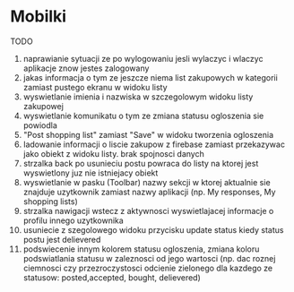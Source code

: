 # Mobilki
TODO

1. naprawianie sytuacji ze po wylogowaniu jesli wylaczyc i wlaczyc aplikacje znow jestes zalogowany
2. jakas informacja o tym ze jeszcze niema list zakupowych w kategorii zamiast pustego ekranu w widoku listy
3. wyswietlanie imienia i nazwiska w szczegolowym widoku listy zakupowej
4. wyswietlanie komunikatu o tym ze zmiana statusu ogloszenia sie powiodla
5. "Post shopping list" zamiast "Save" w widoku tworzenia ogloszenia
6. ladowanie informacji o liscie zakupow z firebase zamiast przekazywac jako obiekt z widoku listy. brak spojnosci danych
7. strzalka back po usunieciu postu powraca do listy na ktorej jest wyswietlony juz nie istniejacy obiekt
8. wyswietlanie w pasku (Toolbar) nazwy sekcji w ktorej aktualnie sie znajduje uzytkownik zamiast nazwy aplikacji (np. My responses, My shopping lists)
9. strzalka nawigacji wstecz z aktywnosci wyswietlajacej informacje o profilu innego uzytkownika
10. usuniecie z szegolowego  widoku przycisku update status kiedy status postu jest delievered
11. podswiecenie innym kolorem statusu ogloszenia, zmiana koloru podswiatlania statusu w zaleznosci od jego wartosci (np. dac roznej ciemnosci czy przezroczystosci odcienie zielonego dla kazdego ze statusow: posted,accepted, bought, delievered)
